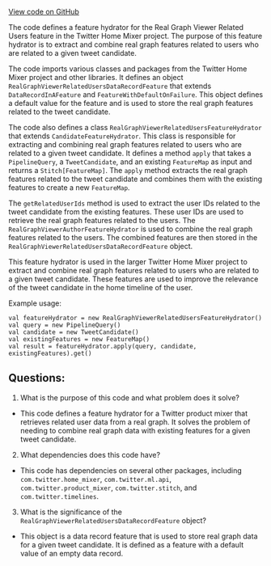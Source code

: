 [View code on GitHub](https://github.com/misbahsy/the-algorithm/home-mixer/server/src/main/scala/com/twitter/home_mixer/functional_component/feature_hydrator/RealGraphViewerRelatedUsersFeatureHydrator.scala)

The code defines a feature hydrator for the Real Graph Viewer Related Users feature in the Twitter Home Mixer project. The purpose of this feature hydrator is to extract and combine real graph features related to users who are related to a given tweet candidate. 

The code imports various classes and packages from the Twitter Home Mixer project and other libraries. It defines an object `RealGraphViewerRelatedUsersDataRecordFeature` that extends `DataRecordInAFeature` and `FeatureWithDefaultOnFailure`. This object defines a default value for the feature and is used to store the real graph features related to the tweet candidate. 

The code also defines a class `RealGraphViewerRelatedUsersFeatureHydrator` that extends `CandidateFeatureHydrator`. This class is responsible for extracting and combining real graph features related to users who are related to a given tweet candidate. It defines a method `apply` that takes a `PipelineQuery`, a `TweetCandidate`, and an existing `FeatureMap` as input and returns a `Stitch[FeatureMap]`. The `apply` method extracts the real graph features related to the tweet candidate and combines them with the existing features to create a new `FeatureMap`. 

The `getRelatedUserIds` method is used to extract the user IDs related to the tweet candidate from the existing features. These user IDs are used to retrieve the real graph features related to the users. The `RealGraphViewerAuthorFeatureHydrator` is used to combine the real graph features related to the users. The combined features are then stored in the `RealGraphViewerRelatedUsersDataRecordFeature` object. 

This feature hydrator is used in the larger Twitter Home Mixer project to extract and combine real graph features related to users who are related to a given tweet candidate. These features are used to improve the relevance of the tweet candidate in the home timeline of the user. 

Example usage:

```
val featureHydrator = new RealGraphViewerRelatedUsersFeatureHydrator()
val query = new PipelineQuery()
val candidate = new TweetCandidate()
val existingFeatures = new FeatureMap()
val result = featureHydrator.apply(query, candidate, existingFeatures).get()
```
## Questions: 
 1. What is the purpose of this code and what problem does it solve?
- This code defines a feature hydrator for a Twitter product mixer that retrieves related user data from a real graph. It solves the problem of needing to combine real graph data with existing features for a given tweet candidate.

2. What dependencies does this code have?
- This code has dependencies on several other packages, including `com.twitter.home_mixer`, `com.twitter.ml.api`, `com.twitter.product_mixer`, `com.twitter.stitch`, and `com.twitter.timelines`.

3. What is the significance of the `RealGraphViewerRelatedUsersDataRecordFeature` object?
- This object is a data record feature that is used to store real graph data for a given tweet candidate. It is defined as a feature with a default value of an empty data record.